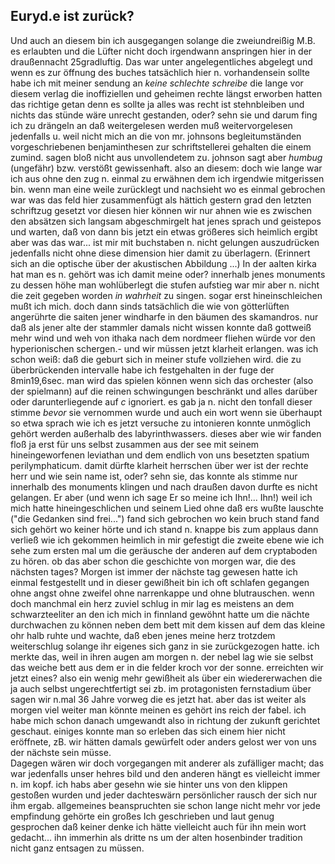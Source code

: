 ## Euryd.e ist zurück?
Und auch an diesem bin ich ausgegangen solange die zweiundreißig M.B. es erlaubten und die Lüfter nicht doch irgendwann anspringen hier in der draußennacht 25gradluftig. Das war unter angelegentliches abgelegt und wenn es zur öffnung des buches tatsächlich hier n. vorhandensein sollte habe ich mit meiner sendung an *keine schlechte schreibe* die lange vor diesem verlag die inoffiziellen und geheimen rechte längst erworben hatten das richtige getan denn es sollte ja alles was recht ist stehnbleiben und nichts das stünde wäre unrecht gestanden, oder? sehn sie und darum fing ich zu drängeln an daß weitergelesen werden muß weitervorgelesen jedenfalls u. weil nicht mich an die von mr. johnsons begleitumständen vorgeschriebenen benjaminthesen zur schriftstellerei gehalten die einem zumind. sagen bloß nicht aus unvollendetem zu. johnson sagt aber *humbug* (ungefähr) bzw. verstößt gewissenhaft. also an diesem: doch wie lange war ich aus ohne den zug n. einmal zu erwähnen dem ich irgendwie mitgerissen bin. wenn man eine weile zurücklegt und nachsieht wo es einmal gebrochen war was das feld hier zusammenfügt als hättich gestern grad den letzten schriftzug gesetzt vor diesen hier können wir nur ahnen wie es zwischen den absätzen sich langsam abgeschmirgelt hat jenes sprach und geistepos und warten, daß von dann bis jetzt ein etwas größeres sich heimlich ergibt aber was das war... ist mir mit buchstaben n. nicht gelungen auszudrücken jedenfalls nicht ohne diese dimension hier damit zu überlagern. (Erinnert sich an die optische über der akustischen Abbildung ...) In der aalten kirka hat man es n. gehört was ich damit meine oder? innerhalb jenes monuments zu dessen höhe man wohlüberlegt die stufen aufstieg war mir aber n. nicht die zeit gegeben worden *in wahrheit* zu singen. sogar erst hineinschleichen mußt ich mich. doch dann sinds tatsächlich die wie von götterlüften angerührte die saiten jener windharfe in den bäumen des skamandros. nur daß als jener alte der stammler damals nicht wissen konnte daß gottweiß mehr wind und weh von ithaka nach dem nordmeer fliehen würde vor den hyperionischen schergen.- und wir müssen jetzt klarheit erlangen. was ich schon weiß: daß die geburt sich in meiner stufe vollziehen wird. die zu überbrückenden intervalle habe ich festgehalten in der fuge der 8min19,6sec. man wird das spielen können wenn sich das orchester (also der spielmann) auf die reinen schwingungen beschränkt und alles darüber oder darunterliegende auf *c* ignoriert. es gab ja n. nicht den tonfall dieser stimme *bevor* sie vernommen wurde und auch ein wort wenn sie überhaupt so etwa sprach wie ich es jetzt versuche zu intonieren konnte unmöglich gehört werden außerhalb des labyrinthwassers. dieses aber wie wir fanden floß ja erst für uns selbst zusammen aus der see mit seinem hineingeworfenen leviathan und dem endlich von uns besetzten spatium perilymphaticum. damit dürfte klarheit herrschen über wer ist der rechte herr und wie sein name ist, oder? sehn sie, das konnte als stimme nur innerhalb des monuments klingen und nach draußen davon durfte es nicht gelangen. Er aber (und wenn ich sage Er so meine ich Ihn!... Ihn!) weil ich mich hatte hineingeschlichen und seinem Lied ohne daß ers wußte lauschte (&quot;die Gedanken sind frei...&quot;) fand sich gebrochen wo kein bruch stand fand sich gehört wo keiner hörte und ich stand n. knappe bis zum applaus dann verließ wie ich gekommen heimlich in mir gefestigt die zweite ebene wie ich sehe zum ersten mal um die geräusche der anderen auf dem cryptaboden zu hören. ob das aber schon die geschichte von morgen war, die des nächsten tages? Morgen ist immer der nächste tag gewesen hatte ich einmal festgestellt und in dieser gewißheit bin ich oft schlafen gegangen ohne angst ohne zweifel ohne narrenkappe und ohne blutrauschen. wenn doch manchmal ein herz zuviel schlug in mir lag es meistens an dem schwarzteeliter an den ich mich in finnland gewöhnt hatte um die nächte durchwachen zu können neben dem bett mit dem kissen auf dem das kleine ohr halb ruhte und wachte, daß eben jenes meine herz trotzdem weiterschlug solange ihr eigenes sich ganz in sie zurückgezogen hatte. ich merkte das, weil in ihren augen am morgen n. der nebel lag wie sie selbst das weiche bett aus dem er in die felder kroch vor der sonne. erreichten wir jetzt eines? also ein wenig mehr gewißheit als über ein wiedererwachen die ja auch selbst ungerechtfertigt sei zb. im protagonisten fernstadium über sagen wir n.mal 36 Jahre vorweg die es jetzt hat. aber das ist weiter als morgen viel weiter man könnte meinen es gehört ins reich der fabel. ich habe mich schon danach umgewandt also in richtung der zukunft gerichtet geschaut. einiges konnte man so erleben das sich einem hier nicht eröffnete, zB. wir hätten damals gewürfelt oder anders gelost wer von uns der nächste sein müsse.   
Dagegen wären wir doch vorgegangen mit anderer als zufälliger macht; das war jedenfalls unser hehres bild und den anderen hängt es vielleicht immer n. im kopf. ich habs aber gesehn wie sie hinter uns von den klippen gestoßen wurden und jeder dachteswärn persönlicher rausch der sich nur ihm ergab. allgemeines beanspruchten sie schon lange nicht mehr vor jede empfindung gehörte ein großes Ich geschrieben und laut genug gesprochen daß keiner denke ich hätte vielleicht auch für ihn mein wort gedacht... ihn immerhin als dritte ns um der alten hosenbinder tradition nicht ganz entsagen zu müssen.    
